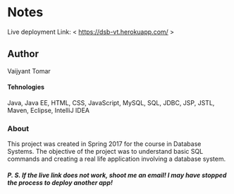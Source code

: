 # Notes
Live deployment Link: < https://dsb-vt.herokuapp.com/ >

## Author
Vaijyant Tomar

#### Tehnologies
Java, Java EE, HTML, CSS, JavaScript, MySQL, SQL, JDBC, JSP, JSTL, Maven, Eclipse, IntelliJ IDEA

### About
This project was created in Spring 2017 for the course in Database Systems. The objective of the project was to
understand basic SQL commands and creating a real life application involving a database system.

##### P. S. If the live link does not work, shoot me an email! I may have stopped the process to deploy another app!
